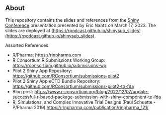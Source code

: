 ## About

This repository contains the slides and references from the [Shiny Conference](https://shinyconf.appsilon.com/) presentation presented by Eric Nantz on March 17, 2023. The slides are deployed at [https://rpodcast.github.io/shinysub_slides](https://rpodcast.github.io/shinysub_slides).

Assorted References

* R/Pharma: https://rinpharma.com
* R Consortium R Submissions Working Group: https://rconsortium.github.io/submissions-wg
* Pilot 2 Shiny App Repository: https://github.com/RConsortium/submissions-pilot2
* Pilot 2 Shiny App eCTD Bundle Repository: https://github.com/RConsortium/submissions-pilot2-to-fda
* Blog post: https://www.r-consortium.org/blog/2022/12/07/update-successful-r-based-package-submission-with-shiny-component-to-fda
* R, Simulations, and Complex Innovative Trial Designs (Paul Schuette - P/Pharma 2019) https://rinpharma.com/publication/rinpharma_121/ 

